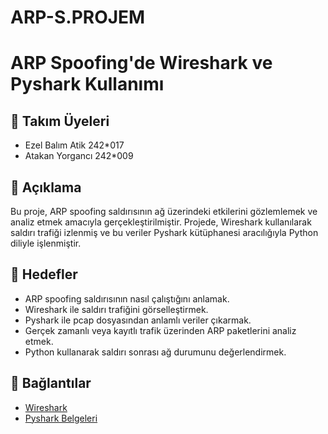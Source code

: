 # ARP-S.PROJEM

# ARP Spoofing'de Wireshark ve Pyshark Kullanımı

## 👥 Takım Üyeleri
- Ezel Balım Atik 242*017
- Atakan Yorgancı 242*009

## 📝 Açıklama
Bu proje, ARP spoofing saldırısının ağ üzerindeki etkilerini gözlemlemek ve analiz etmek amacıyla gerçekleştirilmiştir. Projede, Wireshark kullanılarak saldırı trafiği izlenmiş ve bu veriler Pyshark kütüphanesi aracılığıyla Python diliyle işlenmiştir.

## 🎯 Hedefler
- ARP spoofing saldırısının nasıl çalıştığını anlamak.
- Wireshark ile saldırı trafiğini görselleştirmek.
- Pyshark ile pcap dosyasından anlamlı veriler çıkarmak.
- Gerçek zamanlı veya kayıtlı trafik üzerinden ARP paketlerini analiz etmek.
- Python kullanarak saldırı sonrası ağ durumunu değerlendirmek.

## 🔗 Bağlantılar
- [Wireshark](https://www.wireshark.org/)
- [Pyshark Belgeleri](https://github.com/KimiNewt/pyshark)

